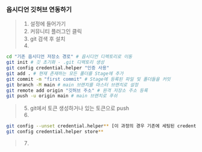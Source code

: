 ### 옵시디언 깃허브 연동하기

>1. 설정에 들어가기
>2. 커뮤니티 플러그인 클릭
>3. git 검색 후 설치 
>4. 
``` bash
cd "기존 옵시디언 저장소 경로" # 옵시디언 디렉토리로 이동
git init # 깃 초기화 - .git 디렉토리 생성
git config credential.helper "인증 사용"
git add . # 현재 존재하는 모든 폴더를 Stage에 추가
git commit -m "first commit" # Stage에 등록된 파일 및 폴더들을 커밋
git branch -M main # main 브랜치를 마스터 브랜치로 설정
git remote add origin "깃허브 주소" # 원격 저장소 주소 등록
git push -u origin main # main 브랜치로 푸쉬
```
> 5. git에서 토큰 생성하거나 있는 토큰으로 push
> 6.
``` bash
git config --unset credential.helper** [이 과정의 경우 기존에 세팅된 credential.helper 데이터를 해제할 때만 사용한다.]
git config credential.helper store**
```
> 7. 
